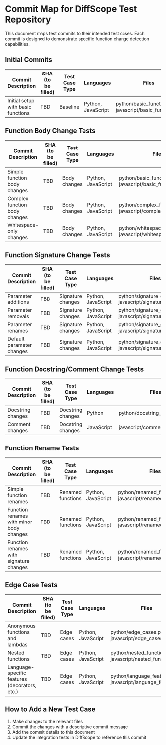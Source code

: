 # Commit Map for DiffScope Test Repository

This document maps test commits to their intended test cases. Each commit is designed to demonstrate specific function change detection capabilities.

## Initial Commits

| Commit Description | SHA (to be filled) | Test Case Type | Languages | Files |
|-------------------|-------------------|---------------|-----------|-------|
| Initial setup with basic functions | TBD | Baseline | Python, JavaScript | python/basic_functions.py, javascript/basic_functions.js |

## Function Body Change Tests

| Commit Description | SHA (to be filled) | Test Case Type | Languages | Files |
|-------------------|-------------------|---------------|-----------|-------|
| Simple function body changes | TBD | Body changes | Python, JavaScript | python/basic_functions.py, javascript/basic_functions.js |
| Complex function body changes | TBD | Body changes | Python, JavaScript | python/complex_functions.py, javascript/complex_functions.js |
| Whitespace-only changes | TBD | Body changes | Python, JavaScript | python/whitespace_changes.py, javascript/whitespace_changes.js |

## Function Signature Change Tests

| Commit Description | SHA (to be filled) | Test Case Type | Languages | Files |
|-------------------|-------------------|---------------|-----------|-------|
| Parameter additions | TBD | Signature changes | Python, JavaScript | python/signature_changes.py, javascript/signature_changes.js |
| Parameter removals | TBD | Signature changes | Python, JavaScript | python/signature_changes.py, javascript/signature_changes.js |
| Parameter renames | TBD | Signature changes | Python, JavaScript | python/signature_changes.py, javascript/signature_changes.js |
| Default parameter changes | TBD | Signature changes | Python, JavaScript | python/signature_changes.py, javascript/signature_changes.js |

## Function Docstring/Comment Change Tests

| Commit Description | SHA (to be filled) | Test Case Type | Languages | Files |
|-------------------|-------------------|---------------|-----------|-------|
| Docstring changes | TBD | Docstring changes | Python | python/docstring_changes.py |
| Comment changes | TBD | Docstring changes | JavaScript | javascript/comment_changes.js |

## Function Rename Tests

| Commit Description | SHA (to be filled) | Test Case Type | Languages | Files |
|-------------------|-------------------|---------------|-----------|-------|
| Simple function renames | TBD | Renamed functions | Python, JavaScript | python/renamed_functions.py, javascript/renamed_functions.js |
| Function renames with minor body changes | TBD | Renamed functions | Python, JavaScript | python/renamed_functions.py, javascript/renamed_functions.js |
| Function renames with signature changes | TBD | Renamed functions | Python, JavaScript | python/renamed_functions.py, javascript/renamed_functions.js |

## Edge Case Tests

| Commit Description | SHA (to be filled) | Test Case Type | Languages | Files |
|-------------------|-------------------|---------------|-----------|-------|
| Anonymous functions and lambdas | TBD | Edge cases | Python, JavaScript | python/edge_cases.py, javascript/edge_cases.js |
| Nested functions | TBD | Edge cases | Python, JavaScript | python/nested_functions.py, javascript/nested_functions.js |
| Language-specific features (decorators, etc.) | TBD | Edge cases | Python, JavaScript | python/language_features.py, javascript/language_features.js |

## How to Add a New Test Case

1. Make changes to the relevant files
2. Commit the changes with a descriptive commit message
3. Add the commit details to this document
4. Update the integration tests in DiffScope to reference this commit 